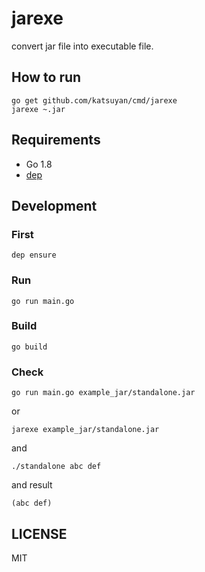 # jarexe

convert jar file into executable file.

## How to run

```
go get github.com/katsuyan/cmd/jarexe
jarexe ~.jar
```

## Requirements

- Go 1.8
- [dep](https://github.com/golang/dep)

## Development
### First
```
dep ensure
```

### Run
```
go run main.go
```

### Build
```
go build
```

### Check
```
go run main.go example_jar/standalone.jar
```

or

```
jarexe example_jar/standalone.jar
```

and

```
./standalone abc def
```

and result

```
(abc def)
```

## LICENSE

MIT
